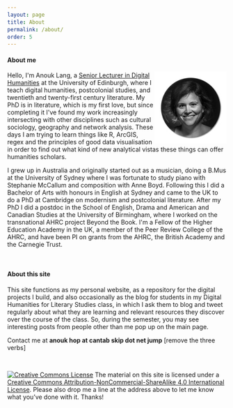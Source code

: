 ```yaml
---
layout: page
title: About
permalink: /about/
order: 5
---
```

#### About me

<img style="float:right;border:10px solid white" src="/circlecrop.jpg">Hello, I'm Anouk Lang, a [Senior Lecturer in Digital Humanities](http://www.ed.ac.uk/literatures-languages-cultures/english-literature/staff/academic/anouk-lang) at the University of Edinburgh, where I teach digital humanities, postcolonial studies, and twentieth and twenty-first century literature. My PhD is in literature, which is my first love, but since completing it I've found my work increasingly intersecting with other disciplines such as cultural sociology, geography and network analysis. These days I am trying to learn things like R, ArcGIS, regex and the principles of good data visualisation in order to find out what kind of new analytical vistas these things can offer humanities scholars.

I grew up in Australia and originally started out as a musician, doing a B.Mus at the University of Sydney where I was fortunate to study piano with Stephanie McCallum and composition with Anne Boyd. Following this I did a Bachelor of Arts with honours in English at Sydney and came to the UK to do a PhD at Cambridge on modernism and postcolonial literature. After my PhD I did a postdoc in the School of English, Drama and American and Canadian Studies at the University of Birmingham, where I worked on the transnational AHRC project Beyond the Book. I'm a Fellow of the Higher Education Academy in the UK, a member of the Peer Review College of the AHRC, and have been PI on grants from the AHRC, the British Academy and the Carnegie Trust. 

<br />


#### About this site

This site functions as my personal website, as a repository for the digital projects I build, and also occasionally as the blog for students in my Digital Humanities for Literary Studies class, in which I ask them to blog and tweet regularly about what they are learning and relevant resources they discover over the course of the class. So, during the semester, you may see interesting posts from people other than me pop up on the main page.


Contact me at **anouk hop at cantab skip dot net jump** [remove the three verbs]


<br />

[![Creative Commons License](https://i.creativecommons.org/l/by-nc-sa/4.0/80x15.png)](http://creativecommons.org/licenses/by-nc-sa/4.0/)
The material on this site is licensed under a [Creative Commons Attribution-NonCommercial-ShareAlike 4.0 International License](http://creativecommons.org/licenses/by-nc-sa/4.0/). Please also drop me a line at the address above to let me know what you’ve done with it. Thanks!